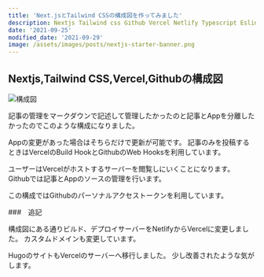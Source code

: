```yaml
---
title: 'Next.jsとTailwind CSSの構成図を作ってみました'
description: Nextjs Tailwind css Github Vercel Netlify Typescript Eslint
date: '2021-09-25'
modified_date: '2021-09-29'
image: /assets/images/posts/nextjs-starter-banner.png
---
```


## Nextjs,Tailwind CSS,Vercel,Githubの構成図

![構成図](@@baseUrl@@/assets/images/posts/nextjs-chart.png)

記事の管理をマークダウンで記述して管理したかったのと記事とAppを分離したかったのでこのような構成になりました。

Appの変更があった場合はそちらだけで更新が可能です。
記事のみを投稿するときはVercelのBuild HookとGithubのWeb Hooksを利用しています。

ユーザーはVercelがホストするサーバーを閲覧しにいくことになります。
Githubでは記事とAppのソースの管理を行います。

この構成ではGithubのパーソナルアクセストークンを利用しています。

###　追記

構成図にある通りビルド、デプロイサーバーをNetlifyからVercelに変更しました。
カスタムドメインも変更しています。

HugoのサイトもVercelのサーバーへ移行しました。
少し改善されたような気がします。
